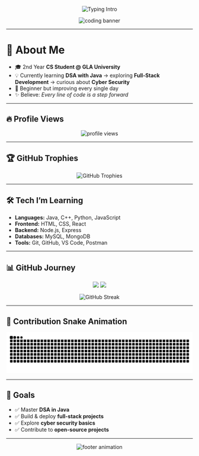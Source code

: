 <!-- 🔥 Pro Banner -->
<p align="center">
  <img src="https://readme-typing-svg.herokuapp.com?font=Fira+Code&weight=600&size=28&pause=1000&color=00F5FF&center=true&vCenter=true&width=800&lines=Hey!+I'm+Shaurya+Rathore+👨‍💻;2nd+Year+CS+Student+%40+GLA+University;DSA+with+Java+%7C+Full-Stack+Learner+%7C+Cyber+Security+Explorer" alt="Typing Intro"/>
</p>

<p align="center">
  <img src="https://i.ibb.co/rHv7gVm/coding-banner.gif" alt="coding banner" width="800"/>
</p>

---

# 👋 About Me  

- 🎓 2nd Year **CS Student @ GLA University**  
- 💡 Currently learning **DSA with Java** → exploring **Full-Stack Development** → curious about **Cyber Security**  
- 🚀 Beginner but improving every single day  
- ✨ Believe: *Every line of code is a step forward*  

---

## 🔥 Profile Views

<p align="center">
  <!-- Visitor counter -->
  <img src="https://komarev.com/ghpvc/?username=shauryaplayer1&label=Profile+Views&color=00F5FF&style=for-the-badge" alt="profile views" />
</p>

---

## 🏆 GitHub Trophies

<p align="center">
  <img src="https://github-profile-trophy.vercel.app/?username=shauryaplayer1&theme=matrix&no-frame=true&margin-w=15&row=1&column=6" alt="GitHub Trophies"/>
</p>

---

## 🛠 Tech I’m Learning

- **Languages:** Java, C++, Python, JavaScript  
- **Frontend:** HTML, CSS, React  
- **Backend:** Node.js, Express  
- **Databases:** MySQL, MongoDB  
- **Tools:** Git, GitHub, VS Code, Postman  

---

## 📊 GitHub Journey  

<p align="center">
  <img src="https://github-readme-stats.vercel.app/api?username=shauryaplayer1&show_icons=true&theme=radical" height="160"/>
  <img src="https://github-readme-stats.vercel.app/api/top-langs/?username=shauryaplayer1&layout=compact&theme=radical" height="160"/>
</p>

<p align="center">
  <img src="https://streak-stats.demolab.com?user=shauryaplayer1&theme=radical&date_format=M%20j%5B,%20Y%5D" alt="GitHub Streak"/>
</p>

---

## 🐍 Contribution Snake Animation

![snake gif](https://github.com/shauryaplayer1/shauryaplayer1/blob/output/github-contribution-grid-snake.svg)

---

## 🎯 Goals

- ✅ Master **DSA in Java**  
- ✅ Build & deploy **full-stack projects**  
- ✅ Explore **cyber security basics**  
- ✅ Contribute to **open-source projects**  

---

<!-- 🚀 Pro Footer -->
<p align="center">
  <img src="https://i.ibb.co/XxMTXJ5/footer-coding.gif" alt="footer animation" width="800"/>
</p>

